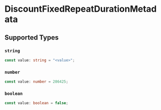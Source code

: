 # DiscountFixedRepeatDurationMetadata


## Supported Types

### `string`

```typescript
const value: string = "<value>";
```

### `number`

```typescript
const value: number = 286425;
```

### `boolean`

```typescript
const value: boolean = false;
```

